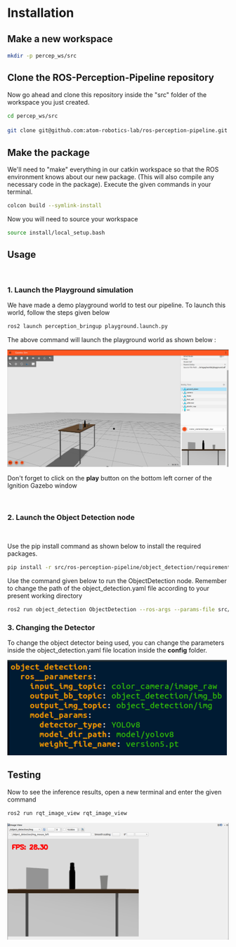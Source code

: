 # Installation

## Make a new workspace
```bash
mkdir -p percep_ws/src
```

## Clone the ROS-Perception-Pipeline repository

Now go ahead and clone this repository inside the "src" folder of the workspace you just created.

```bash
cd percep_ws/src

git clone git@github.com:atom-robotics-lab/ros-perception-pipeline.git
```

## Make the package

We'll need to "make" everything in our catkin workspace so that the ROS environment knows about our new package. (This will also compile any necessary code in the package). Execute the given commands in your terminal.

```bash
colcon build --symlink-install
```

Now you will need to source your workspace
```bash
source install/local_setup.bash
```

## Usage

<br>

### 1. Launch the Playground simulation
We have made a demo playground world to test our pipeline. To launch this world, follow the steps 
given below

```bash
ros2 launch perception_bringup playground.launch.py 
```
The above command will launch the playground world as shown below :

<img src = "assets/gazebo.png" width = 800>
<br>

Don't forget to click on the **play** button on the bottom left corner of the Ignition Gazebo window

<br>

### 2. Launch the Object Detection node
<br>

Use the pip install command as shown below to install the required packages.
```bash
pip install -r src/ros-perception-pipeline/object_detection/requirements.txt
```

Use the command given below to run the ObjectDetection node. Remember to change the path of the object_detection.yaml
file according to your present working directory

```bash 
ros2 run object_detection ObjectDetection --ros-args --params-file src/ros-perception-pipeline/object_detection/config/object_detection.yaml
```

### 3. Changing the Detector

To change the object detector being used, you can change the parameters inside the object_detection.yaml file location inside 
the **config** folder. 

<img src = "assets/config.png" width = 500>
<br>

## Testing

Now to see the inference results, open a new terminal and enter the given command

```bash
ros2 run rqt_image_view rqt_image_view
```

<img src = "assets/rqt_yolov8.png" width = 800>
<br>



